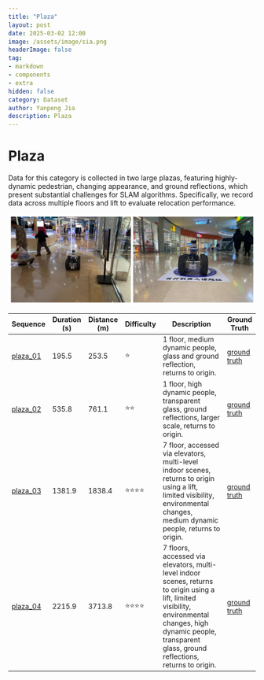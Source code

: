 ```yaml
---
title: "Plaza"
layout: post
date: 2025-03-02 12:00
image: /assets/image/sia.png
headerImage: false
tag:
- markdown
- components
- extra
hidden: false
category: Dataset
author: Yanpeng Jia
description: Plaza
---
```


# Plaza

Data for this category is collected in two large plazas, featuring highly-dynamic pedestrian, changing appearance, and ground reflections, which present substantial challenges for SLAM algorithms. Specifically, we record data across multiple floors and lift to evaluate relocation performance.

![figure](../../assets/image/plaza.png)

| Sequence      | Duration (s) | Distance (m) | Difficulty | Description | Ground Truth |
|--------------|-------------|-------------|------------|-------------|-------------|
| [plaza_01](https://1drv.ms/u/c/c1806c2e19f2193f/ERHxj6C5WYZAgCppZmxLhLcB3ctXdukRDlA198oz4oHEdA?e=GLX1th)     | 195.5       | 253.5       | ⭐         | 1 floor, medium dynamic people, glass and ground reflection, returns to origin. | [ground truth](https://1drv.ms/t/c/c1806c2e19f2193f/EZgdoL0qxwFPhYr2gL8RmlEBgxefcMUtKT2pFWlo5LcFGA?e=JYV2y4) |
| [plaza_02](https://1drv.ms/u/c/c1806c2e19f2193f/EfQGt54PljBPhrdSW4NG62MB0FHg5Gfrx_cIDXZViq2p5A?e=X26PoE)     | 535.8       | 761.1       | ⭐⭐        | 1 floor, high dynamic people, transparent glass, ground reflections, larger scale, returns to origin. | [ground truth](https://1drv.ms/t/c/c1806c2e19f2193f/ET0-20TgEltCgNpOgghkAVEBDTgAbxkTb_SijYyB42Eqtg?e=il8Pcb) |
| [plaza_03](https://1drv.ms/u/c/c1806c2e19f2193f/Ec-ziZO_8hJBgbWPqx4JIhkBi74N33GjenPZ38wCpovKDg?e=sk8eyB)     | 1381.9      | 1838.4      | ⭐⭐⭐⭐      | 7 floor, accessed via elevators, multi-level indoor scenes, returns to origin using a lift, limited visibility, environmental changes, medium dynamic people, returns to origin. | [ground truth](https://1drv.ms/t/c/c1806c2e19f2193f/EYTh6b6-OHlOm_-6xSoDbZcBSLepcr9BFvH2YBDBnRsqiA?e=7rx3TF) |
| [plaza_04](https://1drv.ms/u/c/c1806c2e19f2193f/EbFN-G10ZCBLtHfdHt-oYR8BhiphknHPiJy4VWjRzgfHNA?e=SOy80V)     | 2215.9      | 3713.8      | ⭐⭐⭐⭐      | 7 floors, accessed via elevators, multi-level indoor scenes, returns to origin using a lift, limited visibility, environmental changes, high dynamic people, transparent glass, ground reflections, returns to origin. | [ground truth](https://1drv.ms/t/c/c1806c2e19f2193f/EaKmcceAI9lJqFnHsC2pBQQBtJoJ0K79QFTKDDjoXSSmGA?e=MqmxfX) |

